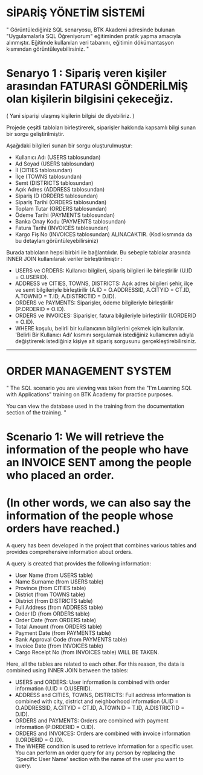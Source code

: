 # SİPARİŞ YÖNETİM SİSTEMİ 

" Görüntülediğiniz SQL senaryosu, 
BTK Akademi adresinde bulunan "Uygulamalarla SQL Öğreniyorum" eğitiminden 
pratik yapma amacıyla alınmıştır. 
Eğitimde kullanılan veri tabanını, eğitimin dökümantasyon kısmından görüntüleyebilirsiniz. " 


# Senaryo 1 : Sipariş veren kişiler arasından FATURASI GÖNDERİLMİŞ olan kişilerin bilgisini çekeceğiz.
( Yani siparişi ulaşmış kişilerin bilgisi de diyebiliriz. )

Projede çeşitli tabloları birleştirerek, siparişler hakkında kapsamlı bilgi sunan bir sorgu geliştirilmiştir.

Aşağıdaki bilgileri sunan bir sorgu oluşturulmuştur:

- Kullanıcı Adı (USERS tablosundan)
- Ad Soyad (USERS tablosundan)
- İl (CITIES tablosundan)
- İlçe (TOWNS tablosundan)
- Semt (DISTRICTS tablosundan)
- Açık Adres (ADDRESS tablosundan)
- Sipariş ID (ORDERS tablosundan)
- Sipariş Tarihi (ORDERS tablosundan)
- Toplam Tutar (ORDERS tablosundan)
- Ödeme Tarihi (PAYMENTS tablosundan)
- Banka Onay Kodu (PAYMENTS tablosundan)
- Fatura Tarihi (INVOICES tablosundan)
- Kargo Fiş No (INVOICES tablosundan) ALINACAKTIR. (Kod kısmında da bu detayları görüntüleyebilirsiniz)

Burada tabloların hepsi birbiri ile bağlantılıdır. Bu sebeple tablolar arasında INNER JOIN kullanılarak veriler birleştirilmiştir :

- USERS ve ORDERS: Kullanıcı bilgileri, sipariş bilgileri ile birleştirilir (U.ID = O.USERID).
- ADDRESS ve CITIES, TOWNS, DISTRICTS: Açık adres bilgileri şehir, ilçe ve semt bilgileriyle birleştirilir (A.ID = O.ADDRESSID, A.CITYID = CT.ID, A.TOWNID = T.ID, A.DISTRICTID = D.ID).
- ORDERS ve PAYMENTS: Siparişler, ödeme bilgileriyle birleştirilir (P.ORDERID = O.ID).
- ORDERS ve INVOICES: Siparişler, fatura bilgileriyle birleştirilir (I.ORDERID = O.ID).
- WHERE koşulu, belirli bir kullanıcının bilgilerini çekmek için kullanılır. 
'Belirli Bir Kullanıcı Adı' kısmını sorgulamak istediğiniz kullanıcının adıyla değiştirerek istediğiniz kişiye ait sipariş sorgusunu gerçekleştirebilirsiniz. 


--------------------------------------------------------------------------------------------------------------------------------------------------------------------------------------------

# ORDER MANAGEMENT SYSTEM

" The SQL scenario you are viewing was taken from the "I'm Learning SQL with Applications" training on BTK Academy for practice purposes.

You can view the database used in the training from the documentation section of the training. "

# Scenario 1: We will retrieve the information of the people who have an INVOICE SENT among the people who placed an order.
# (In other words, we can also say the information of the people whose orders have reached.)

A query has been developed in the project that combines various tables and provides comprehensive information about orders.

A query is created that provides the following information:

- User Name (from USERS table)
- Name Surname (from USERS table)
- Province (from CITIES table)
- District (from TOWNS table)
- District (from DISTRICTS table)
- Full Address (from ADDRESS table)
- Order ID (from ORDERS table)
- Order Date (from ORDERS table)
- Total Amount (from ORDERS table)
- Payment Date (from PAYMENTS table)
- Bank Approval Code (from PAYMENTS table)
- Invoice Date (from INVOICES table)
- Cargo Receipt No (from INVOICES table) WILL BE TAKEN.

Here, all the tables are related to each other. For this reason, the data is combined using INNER JOIN between the tables:

- USERS and ORDERS: User information is combined with order information (U.ID = O.USERID).
- ADDRESS and CITIES, TOWNS, DISTRICTS: Full address information is combined with city, district and neighborhood information (A.ID = O.ADDRESSID, A.CITYID = CT.ID, A.TOWNID = T.ID, A.DISTRICTID = D.ID).
- ORDERS and PAYMENTS: Orders are combined with payment information (P.ORDERID = O.ID).
- ORDERS and INVOICES: Orders are combined with invoice information (I.ORDERID = O.ID).
- The WHERE condition is used to retrieve information for a specific user.
You can perform an order query for any person by replacing the 'Specific User Name' section with the name of the user you want to query.
